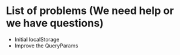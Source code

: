 # List of problems (We need help or we have questions)

- Initial localStorage
- Improve the QueryParams
